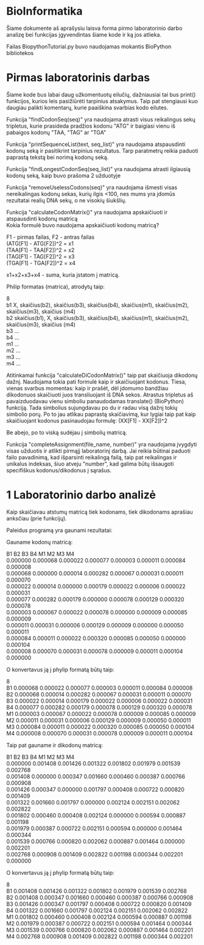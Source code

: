 # BioInformatika
Šiame dokumente aš aprašysiu laisva forma pirmo laboratorinio darbo analizę bei funkcijas įgyvendintas šiame kode ir ką jos atlieka.

Failas BiopythonTutorial.py buvo naudojamas mokantis BioPython bibliotekos

# Pirmas laboratorinis darbas

Šiame kode bus labai daug užkomentuotų eilučių, dažniausiai tai bus print() funkcijos, kurios leis pasižiūrėti tarpinius atsakymus.
Taip pat stengiausi kuo daugiau palikti komentarų, kurie paaiškina svarbias kodo eilutes.

Funkcija "findCodonSeq(seq)" yra naudojama atrasti visus reikalingus sekų tripletus, 
kurie prasideda pradžios kodonu "ATG" ir baigiasi vienu iš pabaigos kodonų "TAA, "TAG" ar "TGA"


Funkcija "printSequenceList(text, seq_list)" yra naudojama atspausdinti kodonų seką ir pasitikrint tarpinius rezultatus.
Tarp paratmetrų reikia paduoti paprastą tekstą bei norimą kodonų seką.

Funkcija "findLongestCodonSeq(seq_list)" yra naudojama atrasti ilgiausią kodonų seką, kaip buvo prašoma 2 užduotyje

Funkcija "removeUselessCodons(seq)" yra naudojama išmesti visas nereikalingas kodonų sekas, kurių ilgis <100,
nes mums yra įdomūs rezultatai realių DNA sekų, o ne visokių šiukšlių.

Funkcija "calculateCodonMatrix()" yra naudojama apskaičiuoti ir atspausdinti kodonų matricą<br/>
Kokia formulė buvo naudojama apskaičiuoti kodonų matricą?<br/>

F1 - pirmas failas, F2 - antras failas<br/>
(ATG[F1] - ATG[F2])^2 = x1<br/>
(TAA[F1] - TAA[F2])^2 = x2<br/>
(TAG[F1] - TAG[F2])^2 = x3<br/>
(TGA[F1] - TGA[F2])^2 = x4<br/>

x1+x2+x3+x4 - suma, kuria įstatom į matricą.<br/>

Philip formatas (matrica), atrodytų taip:

8<br/>
b1 X, skaičius(b2), skaičius(b3), skaičius(b4), skaičius(m1), skaičius(m2), skaičius(m3), skaičius (m4)<br/>
b2 skaičius(b1), X, skaičius(b3), skaičius(b4), skaičius(m1), skaičius(m2), skaičius(m3), skaičius (m4)<br/>
b3 ...<br/>
b4 ...<br/>
m1 ...<br/>
m2 ...<br/>
m3 ...<br/>
m4 ...<br/>

Atitinkamai funkcija "calculateDiCodonMatrix()" taip pat skaičiuoja dikodonų dažnį. Naudojama tokia pati formulė kaip ir skaičiuojant kodonus.
Tiesa, vienas svarbus momentas: kaip ir prašėt, dėl įdomumo bandžiau dikodonuos skaičiuoti juos transliuojant iš DNA sekos.
Atrastus tripletus aš pavaizduodavau vienu simboliu panaudodamas translate() (BioPython) funkciją.
Tada simbolius sujungdavau po du ir radau visą dažnį tokių simbolio porų.
Po to jau atlikau paprastą skaičiavimą, kur lygiai taip pat kaip skaičiuojant kodonus pasinaudojau formulę:
(XX[F1] - XX[F2])^2

Be abejo, po to viską sudėjau į simbolių matricą.

Funkcija "completeAssignment(file_name, number)" yra naudojama įvygdyti visas užduotis ir atlikti pirmąjį laboratorinį darbą.
Jai reikia būtinai paduoti failo pavadinimą, kad išparsinti reikalingą failą, taip pat reikalingas ir unikalus indeksas, šiuo atveju
"number", kad galima būtų išsaugoti specifiškus kodonus/dikodonus į sąrašus.

# 1 Laboratorinio darbo analizė

Kaip skaičiavau atstumų matricą tiek kodonams, tiek dikodonams aprašiau anksčiau (prie funkcijų).

Paleidus programą yra gaunami rezultatai:

Gauname kodonų matricą:

B1 		 B2 	  B3 	   B4       M1       M2       M3       M4<br/>
0.000000 0.000068 0.000022 0.000077 0.000003 0.000011 0.000084 0.000008 <br/>
0.000068 0.000000 0.000014 0.000282 0.000067 0.000031 0.000011 0.000070 <br/>
0.000022 0.000014 0.000000 0.000179 0.000022 0.000006 0.000022 0.000031 <br/>
0.000077 0.000282 0.000179 0.000000 0.000078 0.000129 0.000320 0.000078 <br/>
0.000003 0.000067 0.000022 0.000078 0.000000 0.000009 0.000085 0.000009 <br/>
0.000011 0.000031 0.000006 0.000129 0.000009 0.000000 0.000050 0.000011 <br/>
0.000084 0.000011 0.000022 0.000320 0.000085 0.000050 0.000000 0.000104 <br/>
0.000008 0.000070 0.000031 0.000078 0.000009 0.000011 0.000104 0.000000 <br/>

O konvertavus ją į phylip formatą būtų taip:

8 <br/>
B1 0.000068 0.000022 0.000077 0.000003 0.000011 0.000084 0.000008 <br/>
B2 0.000068 0.000014 0.000282 0.000067 0.000031 0.000011 0.000070 <br/>
B3 0.000022 0.000014 0.000179 0.000022 0.000006 0.000022 0.000031 <br/>
B4 0.000077 0.000282 0.000179 0.000078 0.000129 0.000320 0.000078 <br/>
M1 0.000003 0.000067 0.000022 0.000078 0.000009 0.000085 0.000009 <br/>
M2 0.000011 0.000031 0.000006 0.000129 0.000009 0.000050 0.000011 <br/>
M3 0.000084 0.000011 0.000022 0.000320 0.000085 0.000050 0.000104 <br/>
M4 0.000008 0.000070 0.000031 0.000078 0.000009 0.000011 0.000104<br/>


Taip pat gauname ir dikodonų matricą:

B1 		 B2 	  B3 	   B4       M1       M2       M3       M4<br/>
0.000000 0.001408 0.001426 0.001322 0.001802 0.001979 0.001539 0.002768 <br/>
0.001408 0.000000 0.000347 0.001660 0.000460 0.000387 0.000766 0.000908 <br/>
0.001426 0.000347 0.000000 0.001797 0.000408 0.000722 0.000820 0.001409 <br/>
0.001322 0.001660 0.001797 0.000000 0.002124 0.002151 0.002062 0.002822 <br/>
0.001802 0.000460 0.000408 0.002124 0.000000 0.000594 0.000887 0.001198 <br/>
0.001979 0.000387 0.000722 0.002151 0.000594 0.000000 0.001464 0.000344 <br/>
0.001539 0.000766 0.000820 0.002062 0.000887 0.001464 0.000000 0.002201 <br/>
0.002768 0.000908 0.001409 0.002822 0.001198 0.000344 0.002201 0.000000 <br/>

O konvertavus ją į phylip formatą būtų taip:

8 <br/>
B1 0.001408 0.001426 0.001322 0.001802 0.001979 0.001539 0.002768 <br/>
B2 0.001408 0.000347 0.001660 0.000460 0.000387 0.000766 0.000908 <br/>
B3 0.001426 0.000347 0.001797 0.000408 0.000722 0.000820 0.001409 <br/>
B4 0.001322 0.001660 0.001797 0.002124 0.002151 0.002062 0.002822 <br/>
M1 0.001802 0.000460 0.000408 0.002124 0.000594 0.000887 0.001198 <br/>
M2 0.001979 0.000387 0.000722 0.002151 0.000594 0.001464 0.000344 <br/>
M3 0.001539 0.000766 0.000820 0.002062 0.000887 0.001464 0.002201 <br/>
M4 0.002768 0.000908 0.001409 0.002822 0.001198 0.000344 0.002201 <br/>